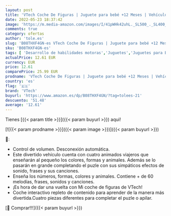 ```yaml
---
layout: post
title: 'VTech Coche De Figuras | Juguete para bebé +12 Meses | Vehículo Interactivo con encajables | Más de 60 Canciones  melodías  Frases y Sonidos | Versión ESP | Multicolor  Color  3480-537422 '
date: 2022-05-23 18:37:42
image: 'https://m.media-amazon.com/images/I/41pWHk42uhL._SL500_._SL400_.jpg'
comments: true
category: ofertas
author: 'tole.es'
slug: 'B08THXF4GN-es VTech Coche De Figuras | Juguete para bebé +12 Meses |...'
sku: 'B08THXF4GN-es'
tags: [ 'Desarrollo de habilidades motoras','Juguetes','Juguetes para Bebés y primera infancia','Juguetes para apilar y encajar','Juguetes y juegos','bebé','vtech','🇪🇸', ]
actualPrice: 12.61 EUR
currency: EUR
price: 12.61
comparePrice: 25.99 EUR
prodname: 'VTech Coche De Figuras | Juguete para bebé +12 Meses | Vehículo Interactivo con encajables | Más de 60 Canciones  melodías  Frases y Sonidos | Versión ESP | Multicolor  Color  3480-537422 '
country: 'es'
flag: '🇪🇸'
brand: 'VTech'
buyurl: 'https://www.amazon.es/dp/B08THXF4GN/?tag=tolees-21'
descuento: '51.48'
average: '12.61'
---
```


Tienes [{{< param title >}}]({{< param buyurl >}}) aqui!

[![{{< param prodname >}}]({{< param image >}})]({{< param buyurl >}})

🔎:

- Control de volumen. Desconexión automática.
- Este divertido vehículo cuenta con cuatro animados viajeros que enseñarán al pequeño los colores, formas y animales. Además se lo pasarán en grande completando el puzle con sus simpáticos efectos de sonido, frases y sus canciones.
- Enseña los números, formas, colores y animales. Contiene + de 60 melodías, frases, sonidos y canciones.
- ¡Es hora de dar una vuelta con Mi coche de figuras de VTech!
- Coche interactivo repleto de contenido para aprender de la manera más divertida.Cuatro piezas diferentes para completar el puzle o apilar.

[🛒 Comprar!!!]({{< param buyurl >}})
